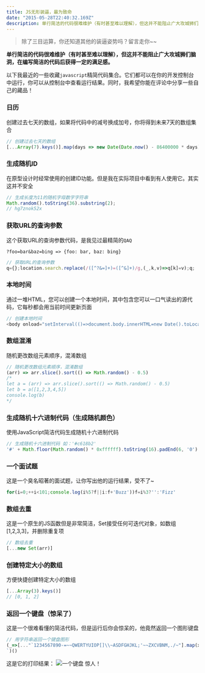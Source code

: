 ```yaml
---
title: JS无形装逼，最为致命
date: "2015-05-28T22:40:32.169Z"
description: 单行简洁的代码很难维护（有时甚至难以理解），但这并不能阻止广大攻城狮们脑洞，在编写简洁的代码后获得一定的满足感。
---
```

> 除了三目运算，你还知道其他的装逼姿势吗？留言走你~~

**单行简洁的代码很难维护（有时甚至难以理解），但这并不能阻止广大攻城狮们脑洞，在编写简洁的代码后获得一定的满足感。**

以下我最近的一些收藏`javascript`精简代码集合。它们都可以在你的开发控制台中运行，你可以从控制台中查看运行结果。同时，我希望你能在评论中分享一些自己的藏品！

### 日历
创建过去七天的数组，如果将代码中的减号换成加号，你将得到未来7天的数组集合
``` js
// 创建过去七天的数组
[...Array(7).keys()].map(days => new Date(Date.now() - 86400000 * days));
```
### 生成随机ID
在原型设计时经常使用的创建ID功能。但是我在实际项目中看到有人使用它。其实这并不安全
``` js
// 生成长度为11的随机字母数字字符串
Math.random().toString(36).substring(2);
// hg7znok52x
```
### 获取URL的查询参数
这个获取URL的查询参数代码，是我见过最精简的`QAQ`

`?foo=bar&baz=bing => {foo: bar, baz: bing}`
``` js
// 获取URL的查询参数
q={};location.search.replace(/([^?&=]+)=([^&]+)/g,(_,k,v)=>q[k]=v);q;
```
### 本地时间
通过一堆HTML，您可以创建一个本地时间，其中包含您可以一口气读出的源代码，它每秒都会用当前时间更新页面
``` js
// 创建本地时间
<body onload="setInterval(()=>document.body.innerHTML=new Date().toLocaleString().slice(10,19))"></body>
```
### 数组混淆
随机更改数组元素顺序，混淆数组
``` js
// 随机更改数组元素顺序，混淆数组
(arr) => arr.slice().sort(() => Math.random() - 0.5)
/* 
let a = (arr) => arr.slice().sort(() => Math.random() - 0.5)
let b = a([1,2,3,4,5])
console.log(b)
*/
```
### 生成随机十六进制代码（生成随机颜色）
使用JavaScript简洁代码生成随机十六进制代码
``` js
// 生成随机十六进制代码 如：'#c618b2'
'#' + Math.floor(Math.random() * 0xffffff).toString(16).padEnd(6, '0');
```
### 一个面试题
这是一个臭名昭著的面试题，让你写出他的运行结果，受不了~
``` js
for(i=0;++i<101;console.log(i%5?f||i:f+'Buzz'))f=i%3?'':'Fizz'
```
### 数组去重
这是一个原生的JS函数但是非常简洁，Set接受任何可迭代对象，如数组[1,2,3,3]，并删除重复项
``` js
// 数组去重
[...new Set(arr)]
```
### 创建特定大小的数组
方便快捷创建特定大小的数组
``` js
[...Array(3).keys()]
// [0, 1, 2]
```
### 返回一个键盘（惊呆了）
这是一个很难看懂的简洁代码，但是运行后你会惊呆的，他竟然返回一个图形键盘
``` js
// 用字符串返回一个键盘图形
(_=>[..."`1234567890-=~~QWERTYUIOP[]\\~ASDFGHJKL;'~~ZXCVBNM,./~"].map(x=>(o+=`/${b='_'.repeat(w=x<y?2:' 667699'[x=["BS","TAB","CAPS","ENTER"][p++]||'SHIFT',p])}\\|`,m+=y+(x+'    ').slice(0,w)+y+y,n+=y+b+y+y,l+=' __'+b)[73]&&(k.push(l,m,n,o),l='',m=n=o=y),m=n=o=y='|',p=l=k=[])&&k.join`
`)()
```

这是它的打印结果：
![一个键盘](https://user-gold-cdn.xitu.io/2019/4/28/16a633464379dcf6?w=534&h=253&f=png&s=10476)
惊人！